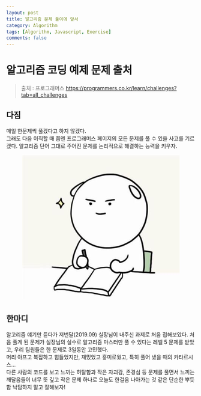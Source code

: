 ```yaml
---
layout: post
title: 알고리즘 문제 풀이에 앞서
category: Algorithm
tags: [Algorithm, Javascript, Exercise]
comments: false
---
```

# 알고리즘 코딩 예제 문제 출처
> 출처 : 프로그래머스 <https://programmers.co.kr/learn/challenges?tab=all_challenges>

## 다짐
매일 한문제씩 풀겠다고 하지 않겠다.  
그래도 다음 이직할 때 쯤엔 프로그래머스 페이지의 모든 문제를 풀 수 있을 사고를 기르겠다.
알고리즘 단어 그대로 주어진 문제를 논리적으로 해결하는 능력을 키우자.

<center>
<figure>
<img src="/assets/images/promise.jpg" alt="">
<!-- <figcaption>scoreboard preview</figcaption> -->
</figure>
</center>

## 한마디

알고리즘 얘기만 듣다가 저번달(2019.09) 실장님이 내주신 과제로 처음 접해보았다. 처음 풀게 된 문제가 실장님의 실수로 알고리즘 마스터만 풀 수 있다는 레벨 5 문제를 받았고, 우리 팀원들은 한 문제로 3일동안 고민했다.  
머리 아프고 복잡하고 힘들었지만, 재밌었고 흥미로웠고, 특히 풀어 냈을 때의 카타르시스...  
다른 사람의 코드를 보고 느끼는 허탈함과 작은 자괴감, 존경심 등 문제를 풀면서 느끼는 깨달음들이 너무 뜻 깊고 작은 문제 하나로 오늘도 한걸음 나아가는 것 같은 단순한 뿌듯함
낙담하지 말고 잘해보쟈!

